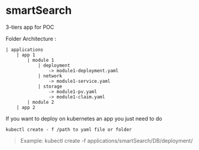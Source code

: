 # smartSearch

3-tiers app for POC

Folder Architecture : 



    | applications
        | app 1
            | module 1
                | deployment
                    -> module1-deployment.yaml
                | network
                    -> module1-service.yaml
                | storage
                    -> module1-pv.yaml
                    -> module1-claim.yaml
            | module 2
        | app 2


If you want to deploy on kubernetes an app you just need to do 

```kubectl create - f /path to yaml file or folder```

 > Example: kubectl create -f applications/smartSearch/DB/deployment/
